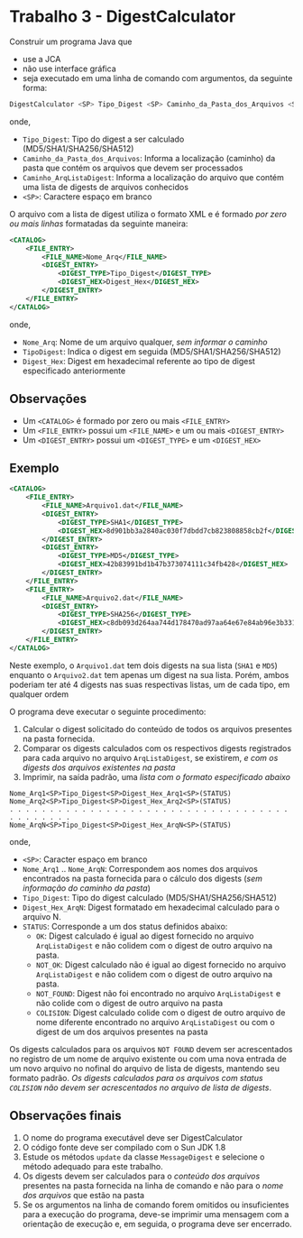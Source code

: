 # Trabalho 3 - DigestCalculator

Construir um programa Java que

- use a JCA
- não use interface gráfica
- seja executado em uma linha de comando com argumentos, da seguinte forma:

```bash
DigestCalculator <SP> Tipo_Digest <SP> Caminho_da_Pasta_dos_Arquivos <SP> Caminho_ArqListaDigest
```

onde,

- `Tipo_Digest`: Tipo do digest a ser calculado (MD5/SHA1/SHA256/SHA512)
- `Caminho_da_Pasta_dos_Arquivos`: Informa a localização (caminho) da pasta que contém os arquivos que devem ser processados
- `Caminho_ArqListaDigest`: Informa a localização do arquivo que contém uma lista de digests de arquivos conhecidos
- `<SP>`: Caractere espaço em branco

O arquivo com a lista de digest utiliza o formato XML e é formado _por zero ou mais linhas_ formatadas da seguinte
maneira:

```xml
<CATALOG>
    <FILE_ENTRY>
        <FILE_NAME>Nome_Arq</FILE_NAME>
        <DIGEST_ENTRY>
            <DIGEST_TYPE>Tipo_Digest</DIGEST_TYPE>
            <DIGEST_HEX>Digest_Hex</DIGEST_HEX>
        </DIGEST_ENTRY>
    </FILE_ENTRY>
</CATALOG>
```

onde,

- `Nome_Arq`: Nome de um arquivo qualquer, _sem informar o caminho_
- `TipoDigest`: Indica o digest em seguida (MD5/SHA1/SHA256/SHA512)
- `Digest_Hex`: Digest em hexadecimal referente ao tipo de digest especificado anteriormente

## Observações

- Um `<CATALOG>` é formado por zero ou mais `<FILE_ENTRY>`
- Um `<FILE_ENTRY>` possui um `<FILE_NAME>` e um ou mais `<DIGEST_ENTRY>`
- Um `<DIGEST_ENTRY>` possui um `<DIGEST_TYPE>` e um `<DIGEST_HEX>`

## Exemplo

```xml
<CATALOG>
    <FILE_ENTRY>
        <FILE_NAME>Arquivo1.dat</FILE_NAME>
        <DIGEST_ENTRY>
            <DIGEST_TYPE>SHA1</DIGEST_TYPE>
            <DIGEST_HEX>8d901bb3a2840ac030f7dbdd7cb823808858cb2f</DIGEST_HEX>
        </DIGEST_ENTRY>
        <DIGEST_ENTRY>
            <DIGEST_TYPE>MD5</DIGEST_TYPE>
            <DIGEST_HEX>42b83991bd1b47b373074111c34fb428</DIGEST_HEX>
        </DIGEST_ENTRY>
    </FILE_ENTRY>
    <FILE_ENTRY>
        <FILE_NAME>Arquivo2.dat</FILE_NAME>
        <DIGEST_ENTRY>
            <DIGEST_TYPE>SHA256</DIGEST_TYPE>
            <DIGEST_HEX>c8db093d264aa744d178470ad97aa64e67e84ab96e3b3310fb6f0eda429e6622</DIGEST_HEX>
        </DIGEST_ENTRY>
    </FILE_ENTRY>
</CATALOG>
```

Neste exemplo, o `Arquivo1.dat` tem dois digests na sua lista (`SHA1` e `MD5`) enquanto o 
`Arquivo2.dat` tem apenas um digest na sua lista. Porém, ambos poderiam ter até 4 digests nas
suas respectivas listas, um de cada tipo, em qualquer ordem

O programa deve executar o seguinte procedimento:

1. Calcular o digest solicitado do conteúdo de todos os arquivos presentes na pasta fornecida.
2. Comparar os digests calculados com os respectivos digests registrados para cada arquivo
no arquivo `ArqListaDigest`, se existirem, _e com os digests dos arquivos existentes na pasta_
3. Imprimir, na saída padrão, uma _lista com o formato especificado abaixo_ 

```text
Nome_Arq1<SP>Tipo_Digest<SP>Digest_Hex_Arq1<SP>(STATUS)
Nome_Arq2<SP>Tipo_Digest<SP>Digest_Hex_Arq2<SP>(STATUS)
. . . . . . . . . . . . . . . . . . . . . . . . . . . . . . . . . . . . . . . . . . .
Nome_ArqN<SP>Tipo_Digest<SP>Digest_Hex_ArqN<SP>(STATUS)
```

onde,

- `<SP>`: Caracter espaço em branco
- `Nome_Arq1` .. `Nome_ArqN`: Correspondem aos nomes dos arquivos encontrados na pasta fornecida
para o cálculo dos digests (_sem informação do caminho da pasta_)
- `Tipo_Digest`: Tipo do digest calculado (MD5/SHA1/SHA256/SHA512)
- `Digest_Hex_ArqN`: Digest formatado em hexadecimal calculado para o arquivo N.
- `STATUS`: Corresponde a um dos status definidos abaixo:
  - `OK`: Digest calculado é igual ao digest fornecido no arquivo `ArqListaDigest` e não colidem com o digest 
de outro arquivo na pasta.
  - `NOT_OK`: Digest calculado não é igual ao digest fornecido no arquivo `ArqListaDigest` e não colidem com o digest
de outro arquivo na pasta.
  - `NOT_FOUND`: Digest não foi encontrado no arquivo `ArqListaDigest` e não colide com o digest de outro arquivo na pasta
  - `COLISION`: Digest calculado colide com o digest de outro arquivo de nome diferente encontrado no arquivo `ArqListaDigest`
ou com o digest de um dos arquivos presentes na pasta

Os digests calculados para os arquivos `NOT FOUND` devem ser acrescentados no registro de um 
nome de arquivo existente ou com uma nova entrada de um novo arquivo no nofinal do arquivo de lista
de digests, mantendo seu formato padrão. _Os digests calculados para os arquivos com status `COLISION`
não devem ser acrescentados no arquivo de lista de digests_.

## Observações finais

1. O nome do programa executável deve ser DigestCalculator
2. O código fonte deve ser compilado com o Sun JDK 1.8
3. Estude os métodos `update` da classe `MessageDigest` e selecione o método adequado para este trabalho.
4. Os digests devem ser calculados para o _conteúdo dos arquivos_ presentes na pasta fornecida na linha de comando
e não para o _nome dos arquivos_ que estão na pasta
5. Se os argumentos na linha de comando forem omitidos ou insuficientes para a execução do programa,
deve-se imprimir uma mensagem com a orientação de execução e, em seguida, o programa deve ser encerrado.